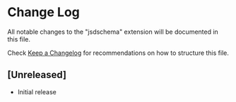 # Change Log

All notable changes to the "jsdschema" extension will be documented in this file.

Check [Keep a Changelog](http://keepachangelog.com/) for recommendations on how to structure this file.

## [Unreleased]

- Initial release